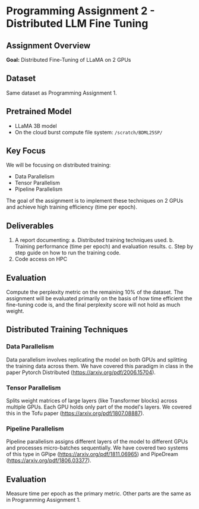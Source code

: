 # Programming Assignment 2 - Distributed LLM Fine Tuning

## Assignment Overview
**Goal:** Distributed Fine-Tuning of LLaMA on 2 GPUs

## Dataset
Same dataset as Programming Assignment 1.

## Pretrained Model
- LLaMA 3B model
- On the cloud burst compute file system: `/scratch/BDML25SP/`

## Key Focus
We will be focusing on distributed training:
- Data Parallelism
- Tensor Parallelism
- Pipeline Parallelism

The goal of the assignment is to implement these techniques on 2 GPUs and achieve high training efficiency (time per epoch).

## Deliverables
1. A report documenting:
    a. Distributed training techniques used.
    b. Training performance (time per epoch) and evaluation results.
    c. Step by step guide on how to run the training code.
2. Code access on HPC

## Evaluation
Compute the perplexity metric on the remaining 10% of the dataset. The assignment will be evaluated primarily on the basis of how time efficient the fine-tuning code is, and the final perplexity score will not hold as much weight.

## Distributed Training Techniques

### Data Parallelism
Data parallelism involves replicating the model on both GPUs and splitting the training data across them. We have covered this paradigm in class in the paper Pytorch Distributed (https://arxiv.org/pdf/2006.15704).


### Tensor Parallelism
Splits weight matrices of large layers (like Transformer blocks) across multiple GPUs. Each GPU holds only part of the model's layers. We covered this in the Tofu paper (https://arxiv.org/pdf/1807.08887).


### Pipeline Parallelism
Pipeline parallelism assigns different layers of the model to different GPUs and processes micro-batches sequentially. We have covered two systems of this type in GPipe (https://arxiv.org/pdf/1811.06965) and PipeDream (https://arxiv.org/pdf/1806.03377).


## Evaluation
Measure time per epoch as the primary metric. Other parts are the same as in Programming Assignment 1.
